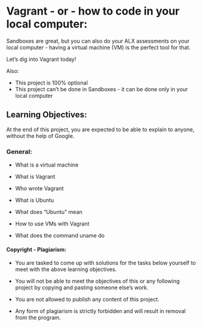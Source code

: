 # Vagrant - or - how to code in your local computer:

   Sandboxes are great, but you can also do your ALX assessments on your local computer - having a virtual machine (VM) is the perfect tool for that.

Let’s dig into Vagrant today!

Also:

  * This project is 100% optional
  * This project can’t be done in Sandboxes - it can be done only in your local computer

## Learning Objectives:

At the end of this project, you are expected to be able to explain to anyone, without the help of Google.


### General:

  * What is a virtual machine

  * What is Vagrant

  * Who wrote Vagrant

  * What is Ubuntu

  * What does “Ubuntu” mean

  * How to use VMs with Vagrant

  * What does the command uname do


#### Copyright - Plagiarism:

  * You are tasked to come up with solutions for the tasks below yourself to meet with the above learning objectives.

  * You will not be able to meet the objectives of this or any following project by copying and pasting someone else’s work.

  * You are not allowed to publish any content of this project.

  * Any form of plagiarism is strictly forbidden and will result in removal from the program.
